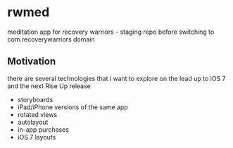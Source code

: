 # rwmed

meditation app for recovery warriors - staging repo before switching
to com.recoverywarriors domain


## Motivation

there are several technologies that i want to explore on the lead up
to iOS 7 and the next Rise Up release

* storyboards
* iPad/iPhone versions of the same app
* rotated views
* autolayout
* in-app purchases
* iOS 7 layouts


